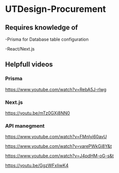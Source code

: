 # UTDesign-Procurement

## Requires knowledge of 
 -Prisma for Database table configuration 
 
-React/Next.js 

## Helpfull videos
### Prisma

  https://www.youtube.com/watch?v=RebA5J-rlwg
  
### Next.js

  https://youtu.be/mTz0GXj8NN0
  
### API manegment

  https://www.youtube.com/watch?v=FMnlyi60avU
  
  https://www.youtube.com/watch?v=varePWkGi8Y&t
  
  https://www.youtube.com/watch?v=J4pdHM-oG-s&t
  
  https://youtu.be/GgzWFxIiwK4
